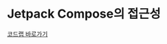 # Jetpack Compose의 접근성
[코드랩 바로가기](https://developer.android.com/codelabs/jetpack-compose-accessibility?continue=https%3A%2F%2Fdeveloper.android.com%2Fcourses%2Fpathways%2Fcompose%23codelab-https%3A%2F%2Fdeveloper.android.com%2Fcodelabs%2Fjetpack-compose-accessibility#0)